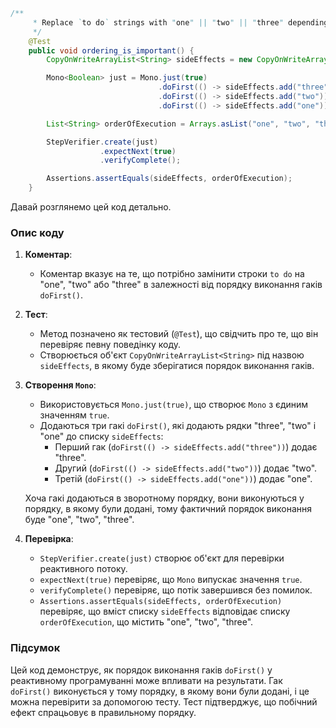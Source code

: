 ```java
/**
     * Replace `to do` strings with "one" || "two" || "three" depending on order of `doFirst()` hook execution.
     */
    @Test
    public void ordering_is_important() {
        CopyOnWriteArrayList<String> sideEffects = new CopyOnWriteArrayList<>();

        Mono<Boolean> just = Mono.just(true)
                                 .doFirst(() -> sideEffects.add("three"))
                                 .doFirst(() -> sideEffects.add("two"))
                                 .doFirst(() -> sideEffects.add("one"));

        List<String> orderOfExecution = Arrays.asList("one", "two", "three");

        StepVerifier.create(just)
                    .expectNext(true)
                    .verifyComplete();

        Assertions.assertEquals(sideEffects, orderOfExecution);
    }
```
Давай розглянемо цей код детально.

### Опис коду

1. **Коментар**:
    - Коментар вказує на те, що потрібно замінити строки `to do` на "one", "two" або "three" в залежності від порядку виконання гаків `doFirst()`.

2. **Тест**:
    - Метод позначено як тестовий (`@Test`), що свідчить про те, що він перевіряє певну поведінку коду.
    - Створюється об'єкт `CopyOnWriteArrayList<String>` під назвою `sideEffects`, в якому буде зберігатися порядок виконання гаків.

3. **Створення `Mono`**:
    - Використовується `Mono.just(true)`, що створює `Mono` з єдиним значенням `true`.
    - Додаються три гакі `doFirst()`, які додають рядки "three", "two" і "one" до списку `sideEffects`:
        - Перший гак (`doFirst(() -> sideEffects.add("three"))`) додає "three".
        - Другий (`doFirst(() -> sideEffects.add("two"))`) додає "two".
        - Третій (`doFirst(() -> sideEffects.add("one"))`) додає "one".

   Хоча гакі додаються в зворотному порядку, вони виконуються у порядку, в якому були додані, тому фактичний порядок виконання буде "one", "two", "three".

4. **Перевірка**:
    - `StepVerifier.create(just)` створює об'єкт для перевірки реактивного потоку.
    - `expectNext(true)` перевіряє, що `Mono` випускає значення `true`.
    - `verifyComplete()` перевіряє, що потік завершився без помилок.
    - `Assertions.assertEquals(sideEffects, orderOfExecution)` перевіряє, що вміст списку `sideEffects` відповідає списку `orderOfExecution`, що містить "one", "two", "three".

### Підсумок

Цей код демонструє, як порядок виконання гаків `doFirst()` у реактивному програмуванні може впливати на результати. Гак `doFirst()` виконується у тому порядку, в якому вони були додані, і це можна перевірити за допомогою тесту. Тест підтверджує, що побічний ефект спрацьовує в правильному порядку.